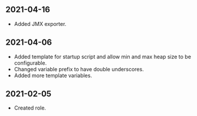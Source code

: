 ## 2021-04-16

- Added JMX exporter.

## 2021-04-06

- Added template for startup script and allow min and
  max heap size to be configurable.
- Changed variable prefix to have double underscores.
- Added more template variables.

## 2021-02-05

- Created role.
